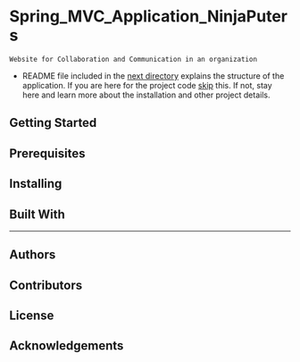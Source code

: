 # Spring_MVC_Application_NinjaPuters #
``` Website for Collaboration and Communication in an organization ```
* README file included in the [next directory](https://github.com/chandrikabolla/Spring_MVC_Application_NinjaPuters/tree/master/NinjaApplication) explains the structure of the application.
If you are here for the project code [skip](https://github.com/chandrikabolla/Spring_MVC_Application_NinjaPuters/tree/master/NinjaApplication) this. If not, stay here and learn more about the installation and other project details.
## Getting Started ##
## Prerequisites ##
## Installing ##
## Built With ##
---
## Authors ##
## Contributors ##
## License ##
## Acknowledgements ##
